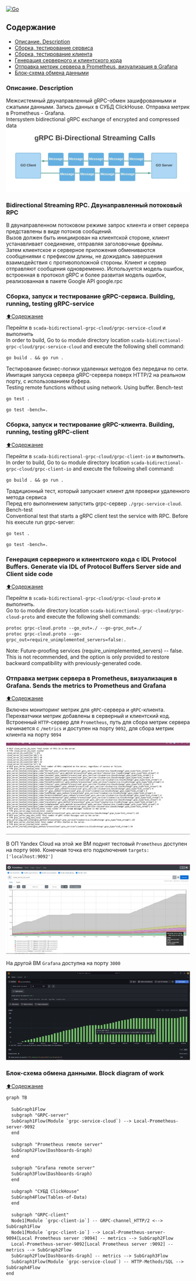 [![Go](https://github.com/blablatov/scada-bidirectional-grpc-cloud/actions/workflows/scada-bidirectional-grpc-cloud.yml/badge.svg)](https://github.com/blablatov/scada-bidirectional-grpc-cloud/actions/workflows/scada-bidirectional-grpc-cloud.yml) 

## Содержание
- [Описание. Description](https://github.com/blablatov/scada-bidirectional-grpc-cloud/blob/master/README.md#Описание-Description)
- [Сборка, тестирование сервиса](https://github.com/blablatov/scada-bidirectional-grpc-cloud/blob/master/README.md#Сборка-запуск-и-тестирование-gRPC-сервиса-Building-running-testing-gRPC-service)
- [Сборка, тестирование клиента](https://github.com/blablatov/scada-bidirectional-grpc-cloud/blob/master/README.md#Сборка-запуск-и-тестирование-gRPC-клиента-Building-running-testing-gRPC-client)
- [Генерация серверного и клиентского кода](https://github.com/blablatov/scada-bidirectional-grpc-cloud/blob/master/README.md#Генерация-серверного-и-клиентского-кода-с-IDL-Protocol-Buffers-Generate-via-IDL-of-Protocol-Buffers-Server-side-and-Client-side-code)
- [Отправка метрик сервера в Prometheus, визуализация в Grafana](https://github.com/blablatov/scada-bidirectional-grpc-cloud/blob/master/README.md#Отправка-метрик-сервера-в-Prometheus-визуализация-в-Grafana-Sends-the-metrics-to-Prometheus-and-Grafana)
- [Блок-схема обмена данными](https://github.com/blablatov/scada-bidirectional-grpc-cloud/blob/master/README.md#Блок-схема-обмена-данными-Block-diagram-of-work)



### Описание. Description   
Межсистемный двунаправленный gRPC-обмен зашифрованными и сжатыми данными. Запись данных в СУБД ClickHouse. Отправка метрик в Prometheus - Grafana.  
Intersystem bidirectional gRPC exchange of encrypted and compressed data  
![bidirectional-grpc](https://github.com/blablatov/scada-bidirectional-grpc-cloud/raw/master/bidirectional-grpc.jpg "bidirectional-grpc")        

### Bidirectional Streaming RPC. Двунаправленный потоковый RPC
В двунаправленном потоковом режиме запрос клиента и ответ сервера представлены в виде потоков сообщений.   
Вызов должен быть инициирован на клиентской стороне, клиент устанавливает соединение, отправляя заголовочные фреймы.   
Затем клиентское и серверное приложения обмениваются сообщениями с префиксом длины, не дожидаясь завершения взаимодействия с противоположной стороны. Клиент и сервер отправляют сообщения одновременно.
Используется модель ошибок, встроенная в протокол gRPC и более развитая модель ошибок, реализованная в пакете Google API google.rpc      

### Сборка, запуск и тестирование gRPC-сервиса. Building, running, testing gRPC-service  
[:arrow_up:Содержание](#Содержание)  

Перейти в `scada-bidirectional-grpc-cloud/grpc-service-cloud` и выполнить  
In order to build, Go to ``Go`` module directory location `scada-bidirectional-grpc-cloud/grpc-service-cloud` and execute the following
 shell command:
```
go build . && go run .  
```     

Тестирование бизнес-логики удаленных методов без передачи по сети. Имитация запуска сервера gRPC-сервера поверх HTTP/2 на реальном порту, с использованием буфера.  
Testing remote functions without using network. Using buffer. Bench-test  
```
go test .
```   
```
go test -bench=.
```   


### Сборка, запуск и тестирование gRPC-клиента. Building, running, testing gRPC-client  
[:arrow_up:Содержание](#Содержание)  

Перейти в `scada-bidirectional-grpc-cloud/grpc-client-io` и выполнить.    
In order to build, Go to ``Go`` module directory location `scada-bidirectional-grpc-cloud/grpc-client-io` and execute the following shell command:
```
go build . && go run .  
```  

Традиционный тест, который запускает клиент для проверки удаленного метода сервиса    
Перед его выполнением запустить grpc-сервер `./grpc-service-cloud`. Bench-test     
Conventional test that starts a gRPC client test the service with RPC. Before his execute run grpc-server:   
```
go test .  
```     
```
go test -bench=.
```    


### Генерация серверного и клиентского кода с IDL Protocol Buffers. Generate via IDL of Protocol Buffers Server side and Client side code  
[:arrow_up:Содержание](#Содержание)  

Перейти в `scada-bidirectional-grpc-cloud/grpc-cloud-proto` и выполнить.     
Go to ``Go`` module directory location `scada-bidirectional-grpc-cloud/grpc-cloud-proto` and execute the following shell commands:    
``` 
protoc grpc-cloud.proto --go_out=./ --go-grpc_out=./
protoc grpc-cloud.proto --go-grpc_out=require_unimplemented_servers=false:.
```   
Note: Future-proofing services (require_unimplemented_servers) -- false.   
This is not recommended, and the option is only provided to restore backward compatibility with previously-generated code.  


### Отправка метрик сервера в Prometheus, визуализация в Grafana. Sends the metrics to Prometheus and Grafana  
[:arrow_up:Содержание](#Содержание)  

Включен мониторинг метрик для `gRPC`-сервера и `gRPC`-клиента. Перехватчики метрик добавлены в серверный и клиентский код. Встроенный `HTTP`-сервер для `Prometheus`, путь для сбора метрик сервера начинается с `/metrics` и доступен на порту `9092`, для сбора метрик клиента на порту `9094`  

![](https://github.com/blablatov/scada-bidirectional-grpc-cloud/raw/master/screen/prometheus_server.JPG)  

В ОП Yandex Cloud на этой же ВМ поднят тестовый `Prometheus` доступен на порту `9090`. Конечная точка его подключения `targets: ['localhost:9092']`  

![](https://github.com/blablatov/scada-bidirectional-grpc-cloud/raw/master/screen/prometheus.JPG)   


На другой ВМ `Grafana` доступна на порту `3000`  

![](https://github.com/blablatov/scada-bidirectional-grpc-cloud/raw/master/screen/grafana_bars.JPG)  



### Блок-схема обмена данными. Block diagram of work     
[:arrow_up:Содержание](#Содержание)  
			
```mermaid
graph TB

  SubGraph1Flow
  subgraph "GRPC-server"
  SubGraph1Flow(Module `grpc-service-cloud`) --> Local-Prometheus-server-9092
  end
 
  subgraph "Prometheus remote server"
  SubGraph2Flow(Dashboards-Graph)
  end

  subgraph "Grafana remote server"
  SubGraph3Flow(Dashboards-Graph)
  end

  subgraph "СУБД ClickHouse"
  SubGraph4Flow(Tables-of-Data)
  end

  subgraph "GRPC-client"
  Node1[Module `grpc-client-io`] -- GRPC-channel_HTTP/2 <--> SubGraph1Flow
  Node1[Module `grpc-client-io`] --> Local-Prometheus-server-9094[Local Prometheus server :9094] -- metrics --> SubGraph2Flow
  Local-Prometheus-server-9092[Local Prometheus server :9092] -- metrics --> SubGraph2Flow
  SubGraph2Flow[Dashboards-Graph] -- metrics --> SubGraph3Flow
  SubGraph1Flow(Module `grpc-service-cloud`) -- HTTP-Methods/SQL --> SubGraph4Flow
end
```    
 

